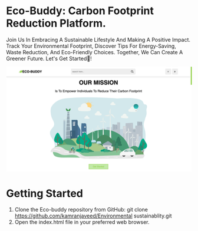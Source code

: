 # Eco-Buddy: Carbon Footprint Reduction Platform.

Join Us In Embracing A Sustainable Lifestyle And Making A Positive Impact. Track Your Environmental Footprint, Discover Tips For Energy-Saving, Waste Reduction, And Eco-Friendly Choices. Together, We Can Create A Greener Future. Let's Get Started🌿!
  
  ![Carbon Footprint](eco-buddy.png)

# Getting Started

1. Clone the Eco-buddy repository from GitHub: git clone https://github.com/kamranjaveed/Environmental sustainablity.git
2. Open the index.html file in your preferred web browser.

